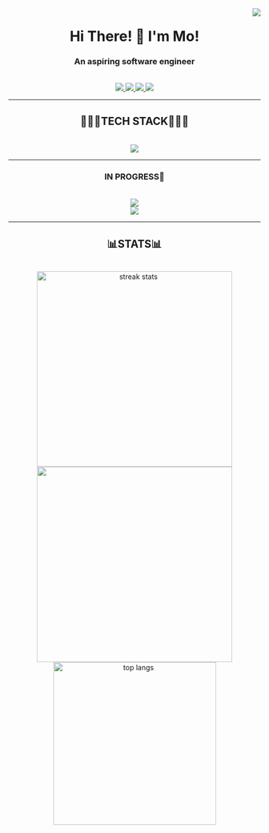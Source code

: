 <img align="right" src="https://visitor-badge.laobi.icu/badge?page_id=mompho.mompho"/>
<h1 align="center">Hi There! 🤍 I'm Mo!</h1>

<h3 align="center">An aspiring software engineer</h3>

<br/>

<div align="center">
  
</div>

<div align="center">
  <a href="mailto:mpho.khoza29@gmail.com">
    <img src="https://img.shields.io/badge/Gmail-333333?style=for-the-badge&logo=gmail&logoColor=red"/>
  </a>
  <a href="https://www.instagram.com/mphokhza/">
    <img src="https://img.shields.io/badge/Instagram-333333?style=for-the-badge&logo=instagram&logoColor=white"/>
  </a>
  <a href="https://www.youtube.com/channel/UCrP-JXtVMkPs7ONRhxhmtfw">
    <img src="https://img.shields.io/badge/YouTube-333333?style=for-the-badge&logo=youtube&logoColor=red"/>
  </a>
   <a href="https://www.tiktok.com/@mmmo459?is_from_webapp=1&sender_device=pc">
    <img src="https://img.shields.io/badge/TikTok-333333?style=for-the-badge&logo=tiktok&logoColor=white"/>
  </a> 
</div>

<hr/>

<h2 align="center"> 👩🏽‍💻TECH STACK👩🏽‍💻 </h2>
<br/>
<div align="center">
    <a href="https://skillicons.dev">
        <img src="https://skillicons.dev/icons?i=python,html,css,c,github,vscode" />
    </a>
<hr/>
<h3 align="center"> IN PROGRESS👾 </h3>
<br/>
<div align="center">
    <a href="https://skillicons.dev">
        <img src="https://skillicons.dev/icons?i=nodejs,javascript,express,firebase,mongodb,c,java" /> <br>
      <img src="https://skillicons.dev/icons?i=react,r,bootstrap,mui,mysql,flask,figma,git"/>
    </a>
</div>
    
<hr/>
<h2 align="center">📊STATS📊</h2>
<br>
<div align="center">
    <img width=390 src="https://streak-stats.demolab.com/user=mompho&count_private=true&theme=react7border_radius=10" alt="streak stats"/>
    <img width=390 src="https://github-readme-stats-mompho.vercel.app/api?username=mompho&count_private=true&show_icons=true&theme=react&rank_icon=github&border_radius=10 alt="readme stats" />
    <br/>
    <img width=325 align ="center" src="https://github-readme-stats-mompho.vercel.app/api/top-langs/?username=mompho&hide=HTML&langs_count=8&layout=compact&theme=react&border_radius=10&size_weight=0.57count_weight=0.57exclude_repo=github.readme-stats" alt="top langs"/>
</div>


